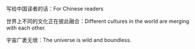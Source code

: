写给中国读者的话：For Chinese readers

世界上不同的文化正在彼此融合：Different cultures in the world are merging with each other.

宇宙广袤无垠：The universe is wild and boundless.

